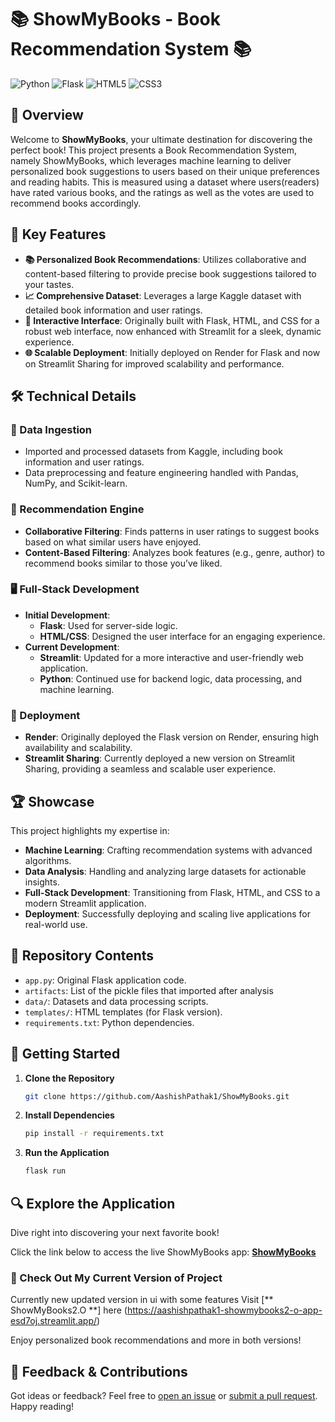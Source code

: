 # 📚 ShowMyBooks - Book Recommendation System 📚

![Python](https://img.shields.io/badge/python-%23386C6C.svg?style=for-the-badge&logo=python&logoColor=white)
![Flask](https://img.shields.io/badge/flask-%23000.svg?style=for-the-badge&logo=flask&logoColor=white)
![HTML5](https://img.shields.io/badge/html5-%23E34F26.svg?style=for-the-badge&logo=html5&logoColor=white)
![CSS3](https://img.shields.io/badge/css3-%231572B6.svg?style=for-the-badge&logo=css3&logoColor=white)

## 🚀 Overview

Welcome to **ShowMyBooks**, your ultimate destination for discovering the perfect book! This project presents a Book Recommendation System, namely ShowMyBooks, which leverages machine learning to deliver personalized book suggestions to users based on their unique preferences and reading habits. This is measured using a dataset where users(readers) have rated various books, and the ratings as well as the votes are used to recommend books accordingly.

## 🌟 Key Features

- **📚 Personalized Book Recommendations**: Utilizes collaborative and content-based filtering to provide precise book suggestions tailored to your tastes.
- **📈 Comprehensive Dataset**: Leverages a large Kaggle dataset with detailed book information and user ratings.
- **🎨 Interactive Interface**: Originally built with Flask, HTML, and CSS for a robust web interface, now enhanced with Streamlit for a sleek, dynamic experience.
- **🌐 Scalable Deployment**: Initially deployed on Render for Flask and now on Streamlit Sharing for improved scalability and performance.

## 🛠️ Technical Details

### 🔄 Data Ingestion

- Imported and processed datasets from Kaggle, including book information and user ratings.
- Data preprocessing and feature engineering handled with Pandas, NumPy, and Scikit-learn.

### 🤖 Recommendation Engine

- **Collaborative Filtering**: Finds patterns in user ratings to suggest books based on what similar users have enjoyed.
- **Content-Based Filtering**: Analyzes book features (e.g., genre, author) to recommend books similar to those you’ve liked.

### 🖥️ Full-Stack Development

- **Initial Development**:
  - **Flask**: Used for server-side logic.
  - **HTML/CSS**: Designed the user interface for an engaging experience.
- **Current Development**:
  - **Streamlit**: Updated for a more interactive and user-friendly web application.
  - **Python**: Continued use for backend logic, data processing, and machine learning.

### 🚀 Deployment

- **Render**: Originally deployed the Flask version on Render, ensuring high availability and scalability.
- **Streamlit Sharing**: Currently deployed a new version on Streamlit Sharing, providing a seamless and scalable user experience.

## 🏆 Showcase

This project highlights my expertise in:

- **Machine Learning**: Crafting recommendation systems with advanced algorithms.
- **Data Analysis**: Handling and analyzing large datasets for actionable insights.
- **Full-Stack Development**: Transitioning from Flask, HTML, and CSS to a modern Streamlit application.
- **Deployment**: Successfully deploying and scaling live applications for real-world use.

## 📁 Repository Contents

- `app.py`: Original Flask application code.
- `artifacts`: List of the pickle files that imported after analysis
- `data/`: Datasets and data processing scripts.
- `templates/`: HTML templates (for Flask version).
- `requirements.txt`: Python dependencies.

## 🏁 Getting Started

1. **Clone the Repository**
   ```bash
   git clone https://github.com/AashishPathak1/ShowMyBooks.git
   ```
2. **Install Dependencies**
   ```bash
   pip install -r requirements.txt
   ```
3. **Run the Application**
   ```bash
   flask run
   ```

## 🔍 Explore the Application

Dive right into discovering your next favorite book!

Click the link below to access the live ShowMyBooks app:
[**ShowMyBooks**](https://showmybooks.onrender.com/)

### 📂 Check Out My Current Version of Project

Currently new updated version in ui with some features
Visit [** ShowMyBooks2.O **] here (https://aashishpathak1-showmybooks2-o-app-esd7oj.streamlit.app/)

Enjoy personalized book recommendations and more in both versions!

## 💬 Feedback & Contributions

Got ideas or feedback? Feel free to [open an issue](https://github.com/AashishPathak1/ShowMyBooks/issues) or [submit a pull request](https://github.com/AashishPathak1/ShowMyBooks/compare). Happy reading!
